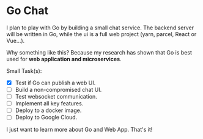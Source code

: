 <h1>Go Chat</h1>

I plan to play with Go by building a small chat service. 
The backend server will be written in Go, while the ui
is a full web project (yarn, parcel, React or Vue...).

Why something like this? Because my research has shown
that Go is best used for <b>web application and microservices</b>.

Small Task(s):
 - [x] Test if Go can publish a web UI.
 - [ ] Build a non-compromised chat UI.
 - [ ] Test websocket communication.
 - [ ] Implement all key features.
 - [ ] Deploy to a docker image.
 - [ ] Deploy to Google Cloud.

I just want to learn more about Go and Web App. That's it!
